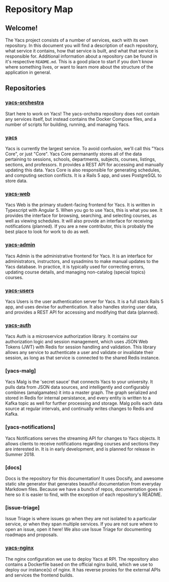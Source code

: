 # Repository Map

## Welcome!

The Yacs project consists of a number of services, each with its own repository.
In this document you will find a description of each repository, what service it contains, how that service is built, and what that service is responsible for.
Additional information about a repository can be found in it's respective  `README.md`.
This is a good place to start if you don't know where something lives, or want to learn more about the structure of the application in general.

## Repositories

### [yacs-orchestra](https://github.com/yacs-rcos/yacs)

Start here to work on Yacs!
The yacs-orchstra repository does not contain any services itself, but instead contains the Docker Compose files, and a number of scripts for building, running, and managing Yacs.

### [yacs](https://github.com/yacs-rcos/yacs)

Yacs is currently the largest service.
To avoid confusion, we'll call this "Yacs Core", or just "Core".
Yacs Core permanantly stores all of the data pertaining to sessions, schools, departments, subjects, courses, listings, sections, and professors.
It provides a REST API for accessing and manually updating this data.
Yacs Core is also responsible for generating schedules, and computing section conflicts.
It is a Rails 5 app, and uses PostgreSQL to store data.

### [yacs-web](https://github.com/yacs-rcos/yacs-web)

Yacs Web is the primary student-facing frontend for Yacs.
It is written in Typescript with Angular 5.
When you go to use Yacs, this is what you see.
It provides the interface for browsing, searching, and selecting courses, as well as viewing schedules.
It will also provide an interface for receiving notifications (planned).
If you are a new contributor, this is probably the best place to look for work to do as well.

### [yacs-admin](https://github.com/yacs-rcos/yacs-admin)

Yacs Admin is the administrative frontend for Yacs.
It is an interface for administrators, instructors, and sysadmins to make manual updates to the Yacs database.
In practice, it is typically used for correcting errors, updating course details, and managing non-catalog (special topics) courses.

### [yacs-users](https://github.com/yacs-rcos/yacs-users)

Yacs Users is the user authentication server for Yacs.
It is a full stack Rails 5 app, and uses devise for authentication.
It also handles storing user data, and provides a REST API for accessing and modifying that data (planned).

### [yacs-auth](https://github.com/yacs-rcos/yacs-auth)

Yacs Auth is a microservice authorization library.
It contains our authorization logic and session management, which uses JSON Web Tokens (JWT) with Redis for session handling and validation.
This library allows any service to authenticate a user and validate or invalidate their session, as long as that service is connected to the shared Redis instance.

### [yacs-malg]

Yacs Malg is the 'secret sauce' that connects Yacs to your university.
It pulls data from JSON data sources, and intelligently and configurably combines (amalgamates) it into a master graph.
The graph serialized and stored in Redis for internal persistance, and every entity is written to a Kafka topic as well for further processing and storage.
Malg polls each data source at regular intervals, and continually writes changes to Redis and Kafka.

### [yacs-notifications]

Yacs Notifications serves the streaming API for changes to Yacs objects.
It allows clients to receive notifications regarding courses and sections they are interested in.
It is in early development, and is planned for release in Summer 2018.

### [docs]

Docs is the repository for this documentation!
It uses Docsify, and awesome static site generator that generates beautiful documentation from everyday Markdown files.
Because we have a bunch of repos, documentation goes in here so it is easier to find, with the exception of each repository's README.

### [issue-triage]

Issue Triage is where issues go when they are not isolated to a particular service, or when they span multiple services.
If you are not sure where to open an issue, open it here!
We also use Issue Triage for documenting roadmaps and proposals.

### [yacs-nginx](https://github.com/yacs-rcos/yacs-nginx)

The nginx configuration we use to deploy Yacs at RPI.
The repository also contains a Dockerfile based on the official nginx build, which we use to deploy our instance(s) of nginx.
It has reverse proxies for the external APIs and services the frontend builds.
